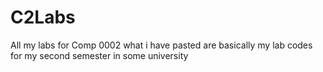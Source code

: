 # C2Labs
All my labs for Comp 0002
what i have pasted are basically my lab codes for my second semester in some university 
